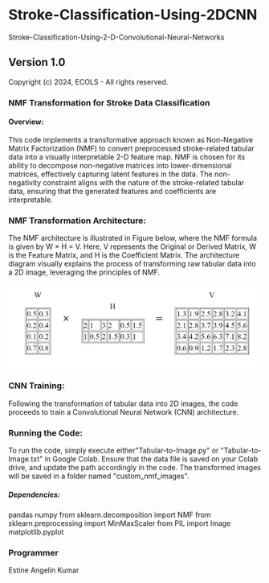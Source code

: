 # Stroke-Classification-Using-2DCNN 
Stroke-Classification-Using-2-D-Convolutional-Neural-Networks
## Version 1.0
Copyright (c) 2024, ECOLS - All rights reserved.
### NMF Transformation for Stroke Data Classification
#### Overview:
This code implements a transformative approach known as Non-Negative Matrix Factorization (NMF) to convert preprocessed stroke-related tabular data into a visually interpretable 2-D feature map. NMF is chosen for its ability to decompose non-negative matrices into lower-dimensional matrices, effectively capturing latent features in the data. The non-negativity constraint aligns with the nature of the stroke-related tabular data, ensuring that the generated features and coefficients are interpretable.

### NMF Transformation Architecture:
The NMF architecture is illustrated in Figure below, where the NMF formula is given by W × H = V. Here, V represents the Original or Derived Matrix, W is the Feature Matrix, and H is the Coefficient Matrix. The architecture diagram visually explains the process of transforming raw tabular data into a 2D image, leveraging the principles of NMF.
  
![NMF Architecture](https://github.com/ECOLS-research-group/Stroke-Classification-Using-2DCNN/blob/main/gitimage.png?raw=true)

### CNN Training:
Following the transformation of tabular data into 2D images, the code proceeds to train a Convolutional Neural Network (CNN) architecture. 

### Running the Code:
To run the code, simply execute either"Tabular-to-Image.py" or "Tabular-to-Image.txt" in Google Colab. Ensure that the data file is saved on your Colab drive, and update the path accordingly in the code. The transformed images will be saved in a folder named "custom_nmf_images".

##### Dependencies: 
 pandas 
 numpy 
 from sklearn.decomposition import NMF
 from sklearn.preprocessing import MinMaxScaler
 from PIL import Image
 matplotlib.pyplot

### Programmer
Estine Angelin Kumar
